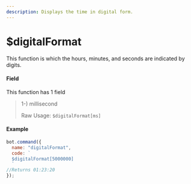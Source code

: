 ```yaml
---
description: Displays the time in digital form.
---
```


# $digitalFormat

This function is which the hours, minutes, and seconds are indicated by digits.

#### Field

This function has 1 field

> 1-) millisecond
> 
> Raw Usage: `$digitalFormat[ms]`

#### Example

```javascript
bot.command({
  name: "digitalFormat",
  code: `
  $digitalFormat[5000000]
  `
//Returns 01:23:20
});
```
